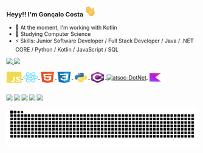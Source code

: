 ### Heyy!! I'm Gonçalo Costa <img src="https://raw.githubusercontent.com/ABSphreak/ABSphreak/master/gifs/Hi.gif" width="30" height="30" />


- 🔭 At the moment, I'm working with Kotlin
- 🌱 Studying Computer Science
- ⚡ Skills: Junior Software Developer / Full Stack Developer / Java / .NET CORE / Python / Kotlin / JavaScript / SQL

<div>
  <a href="https://github.com/gfmcosta">
  <img height="180em" src="https://github-readme-stats.vercel.app/api?username=gfmcosta&show_icons=true&theme=tokyonight&include_all_commits=true&count_private=true"/>
  <img height="180em" src="https://github-readme-stats.vercel.app/api/top-langs/?username=gfmcosta&layout=compact&langs_count=7&theme=tokyonight"/>
</div>
 
  <div style="display: inline_block"><br>
  <img align="center" alt="atsoc-Js" height="30" width="40" src="https://raw.githubusercontent.com/devicons/devicon/master/icons/javascript/javascript-plain.svg">
  <img align="center" alt="atsoc-React" height="30" width="40" src="https://raw.githubusercontent.com/devicons/devicon/master/icons/react/react-original.svg">
  <img align="center" alt="atsoc-HTML" height="30" width="40" src="https://raw.githubusercontent.com/devicons/devicon/master/icons/html5/html5-original.svg">
  <img align="center" alt="atsoc-CSS" height="30" width="40" src="https://raw.githubusercontent.com/devicons/devicon/master/icons/css3/css3-original.svg">
  <img align="center" alt="atsoc-Python" height="30" width="40" src="https://raw.githubusercontent.com/devicons/devicon/master/icons/python/python-original.svg">
  <img align="center" alt="atsoc-Csharp" height="30" width="40" src="https://raw.githubusercontent.com/devicons/devicon/master/icons/csharp/csharp-original.svg">
  <img align="center" alt="atsoc-DotNet" height="30" width="40" src="https://cdn.jsdelivr.net/gh/devicons/devicon/icons/dotnetcore/dotnetcore-original.svg">
  <img align="center" alt="atsoc-kotlin" height="30" width="40" src="https://raw.githubusercontent.com/devicons/devicon/1119b9f84c0290e0f0b38982099a2bd027a48bf1/icons/kotlin/kotlin-original.svg">

</div>
  
##
  
<div>
 <a href="https://discord.gg/hp2jUrGADp" target="_blank"><img src="https://img.shields.io/badge/Discord-7289DA?style=for-the-badge&logo=discord&logoColor=white" target="_blank"></a>
  <a href = "mailto:goncalofilipecosta@outlook.pt"><img src="https://img.shields.io/badge/Microsoft_Outlook-0078D4?style=for-the-badge&logo=microsoft-outlook&logoColor=white" target="_blank"></a>
  <a href = "mailto:gfmcosta03@gmail.com"><img src="https://img.shields.io/badge/-Gmail-%23333?style=for-the-badge&logo=gmail&logoColor=white" target="_blank"></a>
  <a href="https://www.linkedin.com/in/gonçalo-costa-969801207" target="_blank"><img src="https://img.shields.io/badge/-LinkedIn-%230077B5?style=for-the-badge&logo=linkedin&logoColor=white" target="_blank"></a>
  <a href="https://github.com/login?return_to=%2Fgfmcosta" target="_blank"><img src="https://img.shields.io/github/followers/gfmcosta?label=Follow&logoColor=red&style=social" target="_blank"></a>
  
  ![Snake animation](https://github.com/gfmcosta/gfmcosta/blob/output/github-contribution-grid-snake.svg)

</div>
